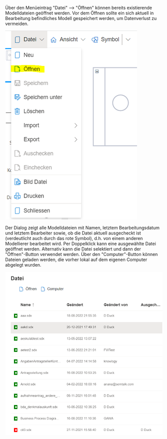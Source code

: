 
Über den Menüeintrag "Datei" --> "Öffnen" können bereits existierende Modelldateien geöffnet werden.
Vor dem Öffnen sollte ein sich aktuell in Bearbeitung befindliches Modell gespeichert werden, um Datenverlust zu vermeiden.

![DateiOeffnen2](./images/datei_oeffnen_oeffnen1.png)

Der Dialog zeigt alle Modelldateien mit Namen, letztem Bearbeitungsdatum und letztem Bearbeiter sowie, ob die Datei aktuell ausgecheckt ist (verdeutlicht auch durch das rote Symbol), d.h. von einem anderen Modellierer bearbeitet wird.
Per Doppelklick kann eine ausgewählte Datei geöffnet werden. Alternativ kann die Datei selektiert und dann der "Öffnen"-Button verwendet werden.
Über den "Computer"-Button können Dateien geladen werden, die vorher lokal auf dem eigenen Computer abgelegt wurden.

![DateiOeffnen](./images/datei_oeffnen_oeffnen2.png)

